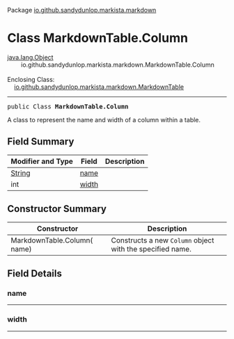 Package [io.github.sandydunlop.markista.markdown](index.md)

# Class MarkdownTable.Column
[java.lang.Object](https://docs.oracle.com/en/java/javase/24/docs/api/java.base/java/lang/Object.html)<br/>
        io.github.sandydunlop.markista.markdown.MarkdownTable.Column<br/>
<br/>
Enclosing Class:<br/>
    [io.github.sandydunlop.markista.markdown.MarkdownTable](MarkdownTable.md)


----

<span style="font-family: monospace;">public Class __MarkdownTable.Column__</span>

A class to represent the name and width of a column within a table.


## Field Summary

| Modifier and Type                                                                            | Field           | Description |
|----------------------------------------------------------------------------------------------|-----------------|-------------|
| [String](https://docs.oracle.com/en/java/javase/24/docs/api/java.base/java/lang/String.html) | [name](#name)   |             |
| int                                                                                          | [width](#width) |             |

## Constructor Summary

| Constructor                 | Description                                               |
|-----------------------------|-----------------------------------------------------------|
| MarkdownTable.Column( name) | Constructs a new `Column` object with the specified name. |

## Field Details

### name




---

### width




---

